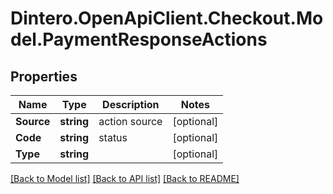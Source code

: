 # Dintero.OpenApiClient.Checkout.Model.PaymentResponseActions

## Properties

Name | Type | Description | Notes
------------ | ------------- | ------------- | -------------
**Source** | **string** | action source | [optional] 
**Code** | **string** | status | [optional] 
**Type** | **string** |  | [optional] 

[[Back to Model list]](../README.md#documentation-for-models) [[Back to API list]](../README.md#documentation-for-api-endpoints) [[Back to README]](../README.md)

